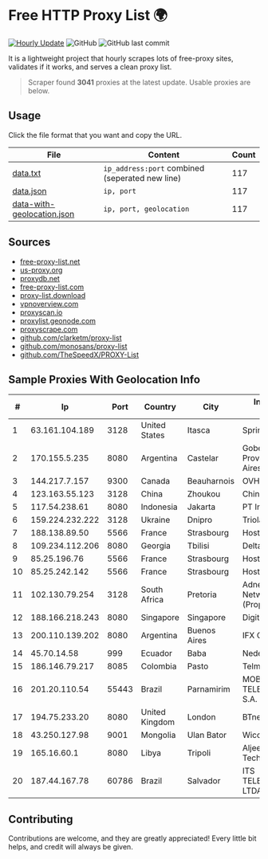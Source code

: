 
# Free HTTP Proxy List 🌍

[![Hourly Update](https://github.com/mertguvencli/http-proxy-list/actions/workflows/main.yml/badge.svg?branch=main)](https://github.com/mertguvencli/http-proxy-list/actions/workflows/main.yml)
![GitHub](https://img.shields.io/github/license/mertguvencli/http-proxy-list)
![GitHub last commit](https://img.shields.io/github/last-commit/mertguvencli/http-proxy-list)

It is a lightweight project that hourly scrapes lots of free-proxy sites, validates if it works, and serves a clean proxy list.


> Scraper found **3041** proxies at the latest update. Usable proxies are below.

## Usage

Click the file format that you want and copy the URL.


|File|Content|Count|
|----|-------|-----|
|[data.txt](https://raw.githubusercontent.com/mertguvencli/http-proxy-list/main/proxy-list/data.txt)|`ip_address:port` combined (seperated new line)|117|
|[data.json](https://raw.githubusercontent.com/mertguvencli/http-proxy-list/main/proxy-list/data.json)|`ip, port`|117|
|[data-with-geolocation.json](https://raw.githubusercontent.com/mertguvencli/http-proxy-list/main/proxy-list/data-with-geolocation.json)|`ip, port, geolocation`|117|

## Sources

* [free-proxy-list.net](https://free-proxy-list.net)
* [us-proxy.org](https://www.us-proxy.org)
* [proxydb.net](http://proxydb.net)
* [free-proxy-list.com](https://free-proxy-list.com/?page=&port=&type%5B%5D=http&type%5B%5D=https&up_time=0&search=Search)
* [proxy-list.download](https://www.proxy-list.download/HTTP)
* [vpnoverview.com](https://vpnoverview.com/privacy/anonymous-browsing/free-proxy-servers)
* [proxyscan.io](https://www.proxyscan.io)
* [proxylist.geonode.com](https://proxylist.geonode.com/api/proxy-list?limit=300&page=1&sort_by=lastChecked&sort_type=desc&protocols=http,https)
* [proxyscrape.com](https://api.proxyscrape.com/v2/?request=displayproxies&protocol=http&timeout=10000&country=all&ssl=all&anonymity=all)
* [github.com/clarketm/proxy-list](https://raw.githubusercontent.com/clarketm/proxy-list/master/proxy-list-raw.txt)
* [github.com/monosans/proxy-list](https://raw.githubusercontent.com/monosans/proxy-list/main/proxies/http.txt)
* [github.com/TheSpeedX/PROXY-List](https://raw.githubusercontent.com/TheSpeedX/PROXY-List/master/http.txt)


## Sample Proxies With Geolocation Info

|#|Ip|Port|Country|City|Internet Service Provider|
|-|--|----|-------|----|-------------------------|
|1|63.161.104.189|3128|United States|Itasca|Sprint|
|2|170.155.5.235|8080|Argentina|Castelar|Gobernacion de la Provincia de Buenos Aires|
|3|144.217.7.157|9300|Canada|Beauharnois|OVH SAS|
|4|123.163.55.123|3128|China|Zhoukou|Chinanet|
|5|117.54.238.61|8080|Indonesia|Jakarta|PT IndoInternet|
|6|159.224.232.222|3128|Ukraine|Dnipro|Triolan|
|7|188.138.89.50|5566|France|Strasbourg|Host Europe GmbH|
|8|109.234.112.206|8080|Georgia|Tbilisi|Delta-net Network|
|9|85.25.196.76|5566|France|Strasbourg|Host Europe GmbH|
|10|85.25.242.142|5566|France|Strasbourg|Host Europe GmbH|
|11|102.130.79.254|3128|South Africa|Pretoria|Adnexus Celerity Networks (Proprietary) Limited|
|12|188.166.218.243|8080|Singapore|Singapore|DigitalOcean, LLC|
|13|200.110.139.202|8080|Argentina|Buenos Aires|IFX Corporation|
|14|45.70.14.58|999|Ecuador|Baba|Nedetel S.A.|
|15|186.146.79.217|8085|Colombia|Pasto|Telmex Colombia S.A.|
|16|201.20.110.54|55443|Brazil|Parnamirim|MOB SERVICOS DE TELECOMUNICACOES S.A.|
|17|194.75.233.20|8080|United Kingdom|London|BTnet|
|18|43.250.127.98|9001|Mongolia|Ulan Bator|Wicom Networks|
|19|165.16.60.1|8080|Libya|Tripoli|Aljeel Aljadeed For Technology|
|20|187.44.167.78|60786|Brazil|Salvador|ITS TELECOMUNICACOES LTDA|



## Contributing

Contributions are welcome, and they are greatly appreciated! Every
little bit helps, and credit will always be given.

